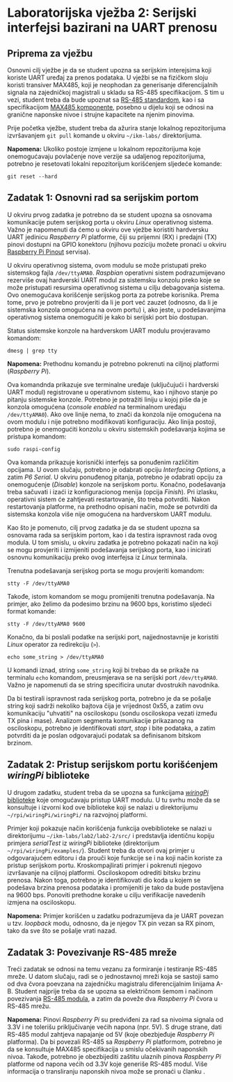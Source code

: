 # Laboratorijska vježba 2: Serijski interfejsi bazirani na UART prenosu #

## Priprema za vježbu ##
Osnovni cilj vježbe je da se student upozna sa serijskim interejsima koji koriste UART uređaj za prenos podataka. U vježbi se na fizičkom sloju koristi transiver MAX485, koji je neophodan za generisanje diferencijalnih signala na zajedničkoj magistrali u skladu sa RS-485 specifikacijom. S tim u vezi, student treba da bude upoznat sa [RS-485 standardom](http://www.analog.com/media/en/technical-documentation/application-notes/AN-960.pdf), kao i sa specifikacijom [MAX485 komponente](https://datasheets.maximintegrated.com/en/ds/MAX1487-MAX491.pdf), posebno u dijelu koji se odnosi na granične naponske nivoe i strujne kapacitete na njenim pinovima.

Prije početka vježbe, student treba da ažurira stanje lokalnog repozitorijuma izvršavanjem `git pull` komande u okviru `~/ikm-labs/` direktorijuma.

**Napomena:** Ukoliko postoje izmjene u lokalnom repozitorijuma koje onemogućavaju povlačenje nove verzije sa udaljenog repozitorijuma, potrebno je resetovati lokalni repozitorijum korišćenjem sljedeće komande:

```
git reset --hard
```

## Zadatak 1: Osnovni rad sa serijskim portom ##
U okviru prvog zadatka je potrebno da se student upozna sa osnovama komunikacije putem serijskog porta u okviru *Linux* operativnog sistema. Važno je napomenuti da ćemo u okviru ove vježbe koristiti hardversku UART jedinicu *Raspberry Pi* platforme, čiji su prijemni (RX) i predajni (TX) pinovi dostupni na GPIO konektoru (njihovu poziciju možete pronaći u okviru [Raspberry Pi Pinout](https://pinout.xyz/) servisa).

U okviru operativnog sistema, ovom modulu se može pristupati preko sistemskog fajla `/dev/ttyAMA0`. *Raspbian* operativni sistem podrazumijevano rezerviše ovaj hardverski UART modul za sistemsku konzolu preko koje se može pristupati resursima operativnog sistema u cilju debagovanja sistema. Ovo onemogućava korišćenje serijskog porta za potrebe korisnika. Prema tome, prvo je potrebno provjeriti da li je port već zauzet (odnosno, da li je sistemska konzola omogućena na ovom portu) i, ako jeste, u podešavanjima operativnog sistema onemogućiti je kako bi serijski port bio dostupan.

Status sistemske konzole na hardverskom UART modulu provjeravamo komandom:

```
dmesg | grep tty
```

**Napomena:** Prethodnu komandu je potrebno pokrenuti na ciljnoj platformi (*Raspberry Pi*).

Ova komandnda prikazuje sve terminalne uređaje (uključujući i hardverski UART modul) registrovane u operativnom sistemu, kao i njihovo stanje po pitanju sistemske konzole. Potrebno je potražiti liniju u kojoj piše da je konzola omogućena (*console enabled* na terminalnom uređaju `/dev/ttyAMA0`). Ako ove linije nema, to znači da konzola nije omogućena na ovom modulu i nije potrebno modifikovati konfiguraciju. Ako linija postoji, potrebno je onemogućiti konzolu u okviru sistemskih podešavanja kojima se pristupa komandom:

```
sudo raspi-config
```

Ova komanda prikazuje korisnički interfejs sa ponuđenim različitim opcijama. U ovom slučaju, potrebno je odabrati opciju *Interfacing Options*, a zatim *P6 Serial*. U okviru ponuđenog pitanja, potrebno je odabrati opciju za onemogućenje (*Disable*) konzole na serijskom portu. Konačno, podešavanja treba sačuvati i izaći iz konfiguracionog menija (opcija *Finish*). Pri izlasku, operativni sistem će zahtjevati restartovanje, što treba potvrditi. Nakon restartovanja platforme, na prethodno opisani način, može se potvrditi da sistemska konzola više nije omogućena na hardverskom UART modulu.

Kao što je pomenuto, cilj prvog zadatka je da se student upozna sa osnovama rada sa serijskim portom, kao i da testira ispravnost rada ovog modula. U tom smislu, u okviru zadatka je potrebno pokazati način na koji se mogu provjeriti i izmijeniti podešavanja serijskog porta, kao i inicirati osnovnu komunikaciju preko ovog interfejsa iz *Linux* terminala.

Trenutna podešavanja serijskog porta se mogu provjeriti komandom:

```
stty -F /dev/ttyAMA0
```

Takođe, istom komandom se mogu promijeniti trenutna podešavanja. Na primjer, ako želimo da podesimo brzinu na 9600 bps, koristimo sljedeći format komande:

```
stty -F /dev/ttyAMA0 9600
```

Konačno, da bi poslali podatke na serijski port, najjednostavnije je koristiti *Linux* operator za redirekciju (`>`).

```
echo some_string > /dev/ttyAMA0
```
U komandi iznad, string `some_string` koji bi trebao da se prikaže na terminalu `echo` komandom, preusmjerava se na serijski port `/dev/ttyAMA0`. Važno je napomenuti da se string specificira unutar dvostrukih navodnika.

Da bi testirali ispravnost rada serijskog porta, potrebno je da se pošalje string koji sadrži nekoliko bajtova čija je vrijednost 0x55, a zatim ovu komunikaciju "uhvatiti" na osciloskopu (sondu osciloskopa vezati između TX pina i mase). Analizom segmenta komunikacije prikazanog na osciloskopu, potrebno je identifikovati *start*, *stop* i bite podataka, a zatim potvrditi da je poslan odgovarajući podatak sa definisanom bitskom brzinom.

## Zadatak 2: Pristup serijskom portu korišćenjem *wiringPi* biblioteke ##
U drugom zadatku, student treba da se upozna sa funkcijama [*wiringPi* biblioteke](http://wiringpi.com/reference/serial-library/) koje omogućavaju pristup UART modulu. U tu svrhu može da se konsultuje i izvorni kod ove biblioteke koji se nalazi u direktorijumu `~/rpi/wiringPi/wiringPi/` na razvojnoj platformi.

Primjer koji pokazuje način korišćenjа funkcija ovebiblioteke se nalazi u direktorijumu `~/ikm-labs/lab2/lab2-2/src/` i predstavlja identičnu kopiju primjera *serialTest* iz *wiringPi* biblioteke (direktorijum `~/rpi/wiringPi/examples/`). Student treba da otvori ovaj primjer u odgovarajućem editoru i da prouči koje funkcije se i na koji način koriste za pristup serijskom portu. Kroskompajlirati primjer i pokrenuti njegovo izvršavanje na ciljnoj platformi. Osciloskopom odrediti bitsku brzinu prenosa. Nakon toga, potrebno je identifikovati dio koda u kojem se podešava brzina prenosa podataka i promijeniti je tako da bude postavljena na 9600 bps. Ponoviti prethodne korake u cilju verifikacije navedenih izmjena na osciloskopu.

**Napomena:** Primjer korišćen u zadatku podrazumijeva da je UART povezan u tzv. *loopback* modu, odnosno, da je njegov TX pin vezan sa RX pinom, tako da sve što se pošalje vrati nazad.

## Zadatak 3: Povezivanje RS-485 mreže ##
Treći zadatak se odnosi na temu vezanu za formiranje i testiranje RS-485 mreže. U datom slučaju, radi se o jednostavnoj mreži koja se sastoji samo od dva čvora poevzana na zajedničku magistralu diferencijalnim linijama A-B. Student najprije treba da se upozna sa električnom šemom i načinom povezivanja [RS-485 modula](https://arduino-info.wikispaces.com/RS485-Modules), a zatim da poveže dva *Raspberry Pi* čvora u RS-485 mrežu.

**Napomena:** Pinovi *Raspberry Pi* su predviđeni za rad sa nivoima signala od 3.3V i ne tolerišu priključivanje većih napona (npr. 5V). S druge strane, dati RS-485 modul zahtjeva napajanje od 5V (koje obezbjeđuje *Raspberry Pi* platforma). Da bi povezali RS-485 sa *Raspberry Pi* platformom, potrebno je da se konsultuje MAX485 specifikacija u smislu očekivanih naponskih nivoa. Takođe, potrebno je obezbijediti zaštitu ulaznih pinova *Raspberry Pi* platforme od napona većih od 3.3V koje generiše RS-485 modul. Više informacija o transliranju naponskih nivoa može se pronaći u članku .
